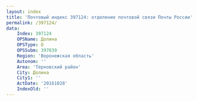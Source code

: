 ```yaml
---
layout: index
title: 'Почтовый индекс 397124: отделение почтовой связи Почты России'
permalink: /397124/
data:
    Index: 397124
    OPSName: Долина
    OPSType: О
    OPSSubm: 397039
    Region: 'Воронежская область'
    Autonom: ''
    Area: 'Терновский район'
    City: Долина
    City1: ''
    ActDate: '20161028'
    IndexOld: ''
---
```

